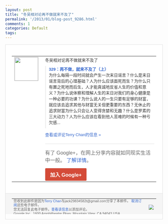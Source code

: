 ```yaml
---
layout: post
title: "冬吴相对论再不做就来不及了"
permalink: '/2013/01/blog-post_9286.html'
comments: 1
categories: Default
tags: 
---
```

<!-- X-Notifications: 1:c5c1603930000000 -->

<div style="border:solid 1px #dfdfdf;color:#686868;font:13px Arial"><div style="background-color:#fff;padding:20px;"><table cellpadding="0" cellspacing="0"><tr><td style="padding-right:15px;vertical-align:top"><a href="https://plus.google.com/_/notifications/emlink?emr=14900066512970582018&amp;emid=CLDisOqei7UCFcgTcgodOH4AAA&amp;path=%2F108643996575278738906&amp;dt=1359382605217&amp;uob=8"><img height="75" src="https://lh3.googleusercontent.com/-KKRGTyJ5Bl0/AAAAAAAAAAI/AAAAAAAAtnY/R4QEWIp3Ur0/s75-c-k-a/photo.jpg" style="border:solid 1px #cccccc;" width="75"/></a></td><td style="width:578px;color:#333;font:13px Arial;vertical-align:top"><div style="padding-bottom:10px">冬吴相对论再不做就来不及了</div><div style="margin-bottom:10px;padding-left:10px; border-left:2px solid #EAEAEA"><span style="margin-right:5px"><a href="http://dongwutalkshow.com/329" style="color:#3366CC;text-decoration:none"><span style="font-weight:bold">329：再不做，就来不及了（上）</span></a><div style="padding-bottom:10px">为什么每隔一段时间就会产生一次末日谣言？<wbr/>什么是末日谣言背后的心理基础？人为什么应<wbr/>该面死而生？为什么只有置之死地而后生，人<wbr/>才能真诚地反省人生的价值和意义？为什么说<wbr/>体察和理解人生的末日对我们的身心健康是一<wbr/>种必要的功课？为什么说人的一生只要有足够<wbr/>的财富，就应该去追求其他与财富无关但更重<wbr/>要的东西？无休止的追求财富为什么只会让人<wbr/>变得贪婪和无趣？什么是罗素的三大动力？人<wbr/>为什么应该在看到他人苦难的时候有一种亏欠<wbr/>感...</div></span></div><a href="https://plus.google.com/_/notifications/emlink?emr=14900066512970582018&amp;emid=CLDisOqei7UCFcgTcgodOH4AAA&amp;path=%2F108643996575278738906%2Fposts%2FXMPFZHGn9tq%3Fgpinv%3DAMIXal_G39zIVWtf0zI1eOk-DSMh53AfPS-_Dz40Lv7lBcvfXAVFhQ701PYmSraJNlW03vAzGhF1U2WQK8ihc8f6uaiXAT-2bA-ouKiN3CJWibudZyF_yI8&amp;dt=1359382605217&amp;uob=8" style="color:#3366CC;text-decoration:none">查看或评论Terry Chan的信息 »</a><div style="margin-top:20px;border-top:solid 1px #dfdfdf"><div style="padding:15px 0;color:#686868;font:16px Arial">有了 Google+，在网上分享内容就如同现实生活中一般。 <a href="http://www.google.com/+/learnmore/" style="color:#3366CC;text-decoration:none">了解详情</a>。</div><a href="https://plus.google.com/_/notifications/emlink?emr=14900066512970582018&amp;emid=CLDisOqei7UCFcgTcgodOH4AAA&amp;path=%2F%3Fgpinv%3DAMIXal_G39zIVWtf0zI1eOk-DSMh53AfPS-_Dz40Lv7lBcvfXAVFhQ701PYmSraJNlW03vAzGhF1U2WQK8ihc8f6uaiXAT-2bA-ouKiN3CJWibudZyF_yI8&amp;dt=1359382605217&amp;uob=8" style="display:inline-block;padding:7px 15px;background-color:#d44b38; color:#fff;font-size:16px; font-weight:bold;border-radius:2px;-webkit-border-radius:2px; -moz-border-radius:2px;border:solid 1px #c43b28; white-space:nowrap;text-decoration:none">加入 Google+</a></div></td></tr></table></div><div style="border-top:solid 1px #dfdfdf;padding:0 20px; background-color:#f5f5f5"><table cellpadding="0" cellspacing="0" style="height:50px"><tbody><tr><td style="vertical-align:middle;width:100%; color:#636363;font:11px Arial; line-height:120%">您收到此邮件是因为<a href="https://plus.google.com/_/notifications/emlink?emr=14900066512970582018&amp;emid=CLDisOqei7UCFcgTcgodOH4AAA&amp;path=%2F108643996575278738906%3Fgpinv%3DAMIXal_G39zIVWtf0zI1eOk-DSMh53AfPS-_Dz40Lv7lBcvfXAVFhQ701PYmSraJNlW03vAzGhF1U2WQK8ihc8f6uaiXAT-2bA-ouKiN3CJWibudZyF_yI8&amp;dt=1359382605217&amp;uob=8" style="color:#3366CC;text-decoration:none">Terry Chan</a>与jack29834582t@gmail.com分享了本邮件。 <a href="https://plus.google.com/_/notifications/emlink?emr=14900066512970582018&amp;emid=CLDisOqei7UCFcgTcgodOH4AAA&amp;path=%2F_%2Fnonplus%2Femailsettings%3Fgpinv%3DAMIXal_G39zIVWtf0zI1eOk-DSMh53AfPS-_Dz40Lv7lBcvfXAVFhQ701PYmSraJNlW03vAzGhF1U2WQK8ihc8f6uaiXAT-2bA-ouKiN3CJWibudZyF_yI8%26est%3DADH5u8X-Fw_7Or6oH4-9_OL3MG40wP1A0QDLSlgMLRNlmmDBv0IQ8zMf2CRvQ4p4eLvd9p2kAnofNzkgh-zOFcTcTPYdM6VGONTmgU893thljiLnLPf5BQTlrXu7fRqTU6U6JRZMFjDz8g4hgE4JpXuCOI5ERMur9A&amp;dt=1359382605217&amp;uob=8" style="color:#3366CC;text-decoration:none">取消订阅</a>这些电子邮件。<br/>您无法回复此电子邮件。<a href="https://plus.google.com/_/notifications/emlink?emr=14900066512970582018&amp;emid=CLDisOqei7UCFcgTcgodOH4AAA&amp;path=%2F108643996575278738906%2Fposts%2FXMPFZHGn9tq%3Fgpinv%3DAMIXal_G39zIVWtf0zI1eOk-DSMh53AfPS-_Dz40Lv7lBcvfXAVFhQ701PYmSraJNlW03vAzGhF1U2WQK8ihc8f6uaiXAT-2bA-ouKiN3CJWibudZyF_yI8&amp;dt=1359382605217&amp;uob=8" style="color:#3366CC;text-decoration:none">查看该信息</a>以添加评论。<br/>Google Inc., 1600 Amphitheatre Pkwy, Mountain View, CA 94043 USA<br/></td><td><img src="https://ssl.gstatic.com/s2/oz/images/notifications/logo/google-plus-6617a72bb36cc548861652780c9e6ff1.png"/></td></tr></tbody></table></div></div>
